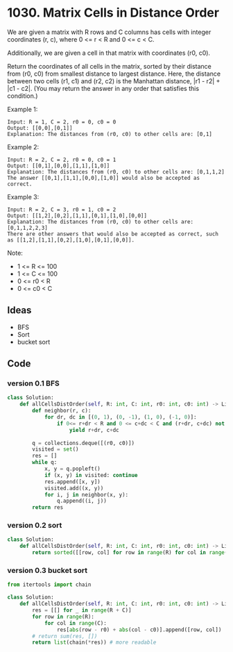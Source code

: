 # 1030. Matrix Cells in Distance Order

We are given a matrix with R rows and C columns has cells with integer coordinates (r, c), where 0 <= r < R and 0 <= c < C.

Additionally, we are given a cell in that matrix with coordinates (r0, c0).

Return the coordinates of all cells in the matrix, sorted by their distance from (r0, c0) from smallest distance to largest distance.  Here, the distance between two cells (r1, c1) and (r2, c2) is the Manhattan distance, |r1 - r2| + |c1 - c2|.  (You may return the answer in any order that satisfies this condition.)

 

Example 1:

```
Input: R = 1, C = 2, r0 = 0, c0 = 0
Output: [[0,0],[0,1]]
Explanation: The distances from (r0, c0) to other cells are: [0,1]
```

Example 2:

```
Input: R = 2, C = 2, r0 = 0, c0 = 1
Output: [[0,1],[0,0],[1,1],[1,0]]
Explanation: The distances from (r0, c0) to other cells are: [0,1,1,2]
The answer [[0,1],[1,1],[0,0],[1,0]] would also be accepted as correct.
```

Example 3:

```
Input: R = 2, C = 3, r0 = 1, c0 = 2
Output: [[1,2],[0,2],[1,1],[0,1],[1,0],[0,0]]
Explanation: The distances from (r0, c0) to other cells are: [0,1,1,2,2,3]
There are other answers that would also be accepted as correct, such as [[1,2],[1,1],[0,2],[1,0],[0,1],[0,0]].
``` 

Note:

* 1 <= R <= 100
* 1 <= C <= 100
* 0 <= r0 < R
* 0 <= c0 < C

## Ideas

- BFS
- Sort 
- bucket sort 

## Code 

### version 0.1 BFS

``` python
class Solution:
    def allCellsDistOrder(self, R: int, C: int, r0: int, c0: int) -> List[List[int]]:
        def neighbor(r, c):
            for dr, dc in [(0, 1), (0, -1), (1, 0), (-1, 0)]:
                if 0<= r+dr < R and 0 <= c+dc < C and (r+dr, c+dc) not in visited:
                    yield r+dr, c+dc
        
        q = collections.deque([(r0, c0)])
        visited = set()
        res = []
        while q:
            x, y = q.popleft()
            if (x, y) in visited: continue 
            res.append([x, y])
            visited.add((x, y))
            for i, j in neighbor(x, y):
                q.append((i, j))
        return res 
```

### version 0.2 sort 

``` python
class Solution:
    def allCellsDistOrder(self, R: int, C: int, r0: int, c0: int) -> List[List[int]]:
        return sorted([[row, col] for row in range(R) for col in range(C)], key=lambda x: abs(x[0] - r0) + abs(x[1] - c0))
``` 

### version 0.3 bucket sort 

``` python
from itertools import chain

class Solution:
    def allCellsDistOrder(self, R: int, C: int, r0: int, c0: int) -> List[List[int]]:
        res = [[] for _ in range(R + C)]
        for row in range(R):
            for col in range(C):
                res[abs(row - r0) + abs(col - c0)].append([row, col])
        # return sum(res, []) 
        return list(chain(*res)) # more readable 
```